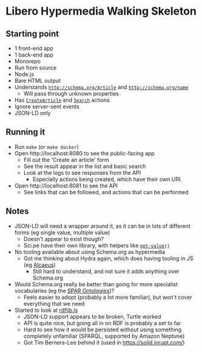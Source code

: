 # Libero Hypermedia Walking Skeleton

## Starting point

- 1 front-end app
- 1 back-end app
- Monorepo
- Run from source
- Node.js
- Bare HTML output
- Understands [`http://schema.org/Article`](http://schema.org/Article) and [`http://schema.org/name`](https://schema.org/name)
  - Will pass through unknown properties
- Has [`CreateArticle`](https://schema.org/CreateAction) and [`Search`](https://schema.org/SearchAction) actions
- Ignore server-sent events
- JSON-LD only

## Running it

- Run `make` (or `make docker`)
- Open http://localhost:8080 to see the public-facing app
  - Fill out the 'Create an article' form
  - See the result appear in the list and basic search
  - Look at the logs to see responses from the API
    - Especially actions being created, which have their own URI.
- Open http://localhost:8081 to see the API
  - See links that can be followed, and actions that can be performed

## Notes

- JSON-LD will need a wrapper around it, as it can be in lots of different forms (eg single value, multiple value)
  - Doesn't appear to exist though?
  - Sci.pe have their own library, with helpers like [`get-value()`](https://github.com/science-periodicals/jsonld/blob/master/src/lib/get-value.js)
- No tooling available about using Schema.org as hypermedia
  - Got me thinking about Hydra again, which does having tooling in JS (eg [Alcaeus](https://www.npmjs.com/package/alcaeus))
    - Still hard to understand, and not sure it adds anything over Schema.org
- Would Schema.org really be better than going for more specialist vocabularies (eg the [SPAR Ontologies](http://www.sparontologies.net/))?
  - Feels easier to adopt (probably a lot more familiar), but won't cover everything that we need
- Started to look at [rdflib.js](https://github.com/linkeddata/rdflib.js)
  - JSON-LD support appears to be broken, Turtle worked
  - API is quite nice, but going all in on RDF is probably a set to far
  - Hard to see how it would be persisted without using something completely unfamiliar (SPARQL, supported by Amazon Neptune)
  - Got Tim Berners-Lee behind it (used in https://solid.inrupt.com/)
